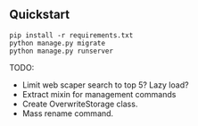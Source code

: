 ## Quickstart

```
pip install -r requirements.txt
python manage.py migrate
python manage.py runserver
```

TODO:

- Limit web scaper search to top 5? Lazy load?
- Extract mixin for management commands
- Create OverwriteStorage class.
- Mass rename command.
